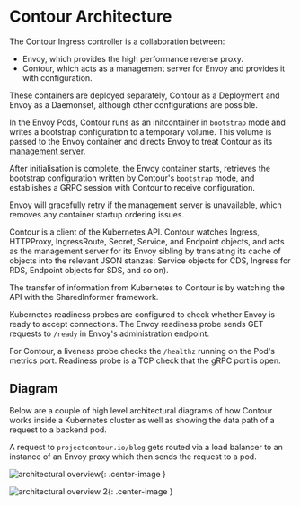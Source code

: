 # Contour Architecture

The Contour Ingress controller is a collaboration between:

* Envoy, which provides the high performance reverse proxy.
* Contour, which acts as a management server for Envoy and provides it with configuration.

These containers are deployed separately, Contour as a Deployment and Envoy as a Daemonset, although other configurations are possible.

In the Envoy Pods, Contour runs as an initcontainer in `bootstrap` mode and writes a bootstrap configuration to a temporary volume.
This volume is passed to the Envoy container and directs Envoy to treat Contour as its [management server][1].

After initialisation is complete, the Envoy container starts, retrieves the bootstrap configuration written by Contour's `bootstrap` mode, and establishes a GRPC session with Contour to receive configuration.

Envoy will gracefully retry if the management server is unavailable, which removes any container startup ordering issues.

Contour is a client of the Kubernetes API.
Contour watches Ingress, HTTPProxy, IngressRoute, Secret, Service, and Endpoint objects, and acts as the management server for its Envoy sibling by translating its cache of objects into the relevant JSON stanzas: Service objects for CDS, Ingress for RDS, Endpoint objects for SDS, and so on).

The transfer of information from Kubernetes to Contour is by watching the API with the SharedInformer framework.

Kubernetes readiness probes are configured to check whether Envoy is ready to accept connections.
The Envoy readiness probe sends GET requests to `/ready` in Envoy's administration endpoint.

For Contour, a liveness probe checks the `/healthz` running on the Pod's metrics port.
Readiness probe is a TCP check that the gRPC port is open.

## Diagram
Below are a couple of high level architectural diagrams of how Contour works inside a Kubernetes cluster as well as showing the data path of a request to a backend pod.

A request to `projectcontour.io/blog` gets routed via a load balancer to an instance of an Envoy proxy which then sends the request to a pod.

![architectural overview][2]{: .center-image }

![architectural overview 2][3]{: .center-image }

[1]: https://www.envoyproxy.io/docs/envoy/v1.13.0/api-docs/xds_protocol
[2]: ../img/archoverview.png
[3]: ../img/contour_deployment_in_k8s.png
